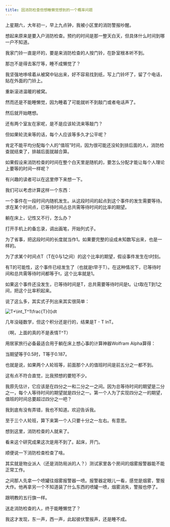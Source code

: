 ```yaml
---
title: 因消防检查但想睡懒觉想到的一个概率问题
---
```

上星期六，大年初一，早上九点钟，我被小区里的消防警报吵醒。

想起来原来是要入户消防检查。预约的时间是那一整天白天，但具体什么时间到哪一户不知道。

我家门铃一直是坏的，要是来消防检查的人按门铃，在卧室根本听不到。​

那岂不是得去客厅等，睡不成懒觉了？

我坚强地哆嗦着从被窝中钻出来，好不容易找到纸，写上门铃坏了，留了个电话，贴在外面的门铃上。

重新滚进温暖的被窝。

然而还是不能睡懒觉，因为睡着了可能就听不到敲门或者电话声了。

然后就开始瞎想。

还有两个室友在家呢，是不是应该轮流来等敲门？

但如果轮流来等的话，每个人应该等多久才公平呢？

肯定不能平均分配每个人的“值班”时间，因为很可能还没轮到排后面的人，消防检查就结束了，排越后面就越合算。

如果假设来消防检查的时间在整个白天里是随机的，要怎么分配才能让每个人理论上要等的时间一样呢？

有兴趣的读者可以在这里停下来想一下。



我们可以考虑计算这样一个东西：

一个事件在一段时间内随机发生。从这段时间的起点到这个事件的发生需要等待。求在某个时间点，已等待时间占总共需等待时间的比率的期望。

躺在床上，记性又不行，怎么办？

打开手机上的备忘录，调出画笔，开始列式子。

为了省事，把这段时间的长度就当作1。如果要完整的设成未知数写出来，也是一样的。

为了求某个时间点T（T在0与1之间）的这个比率的期望，假设事件发生在t时刻。

有T的可能性，这个事件已经发生了（也就是t早于T）。在这种情况下，已等待时间和总共需等待时间都等于t，这个比率就是1。

如果这个事件还没发生，已等待时间是T，总共需要等待时间是t。让t取在T到1之间，把这个比率积起来。

说了这么多，其实式子列出来其实很简单：

<img src="https://latex.codecogs.com/svg.latex?T&plus;\int_T^1\frac{T}{t}dt" title="T+\int_T^1\frac{T}{t}dt" />

几年没碰数学，但这个积分还是行的，结果是T - T lnT。

（啊，上面的真的不是表情T^T）

用居家旅行必备最适合用于躺在床上想心事的计算神器Wolfram Alpha算得：

当期望等于0.5时，T等于0.187。

也就是说，如果两个人轮班等，前面那个人的值班时间是前五分之一都不到。

这有点不符合直觉，比我预想的要短不少。

我原先估计，它应该是在四分之一和二分之一之间。因为总等待时间的期望是二分之一，每个人等待时间的期望就是四分之一。第一个人为了实现四分之一的期望，值班的时间总要超过四分之一吧？

我到底有没有弄错，我也不知道。欢迎告诉我。

至于三个人轮班，算下来第一个人只要十分之一左右。有意思。

想到这里，消防检查的人就来了。

 看来这个研究成果这次是用不到了。起床，开门。

顺便说一下消防检查检查了啥。

其实就是物业派人（还是消防局派的人？）测试家里各个房间的烟雾报警器能不能正常工作。

之间那人先拿一个喷罐往烟雾报警器一喷。报警器定眼儿一看，感觉是烟雾，警报大作。他再拿另一个不知道装了什么东西的喷罐一喷，烟雾消失，警报也停了。

跟明教的五行旗一样。

送走消防检查的人，终于能睡懒觉了？

我这才发现，东一声，西一声，此起彼伏警报声，还是睡不成。

